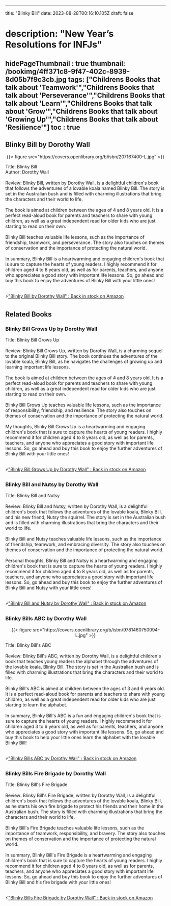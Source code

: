 
---
title: "Blinky Bill"
date: 2023-08-28T00:16:10.105Z
draft: false
# description: "New Year’s Resolutions for INFJs"
hidePageThumbnail : true
thumbnail: /bookimg/4ff371c8-9f47-402c-8939-8d05b7f9c3cb.jpg
tags: ["Childrens Books that talk about 'Teamwork'","Childrens Books that talk about 'Perseverance'","Childrens Books that talk about 'Learn'","Childrens Books that talk about 'Grow'","Childrens Books that talk about 'Growing Up'","Childrens Books that talk about 'Resilience'"]
toc : true
---
## Blinky Bill by Dorothy Wall

<center>
{{< figure src="https://covers.openlibrary.org/b/isbn/207167400-L.jpg" >}}
</center>

Title: Blinky Bill</br>
Author: Dorothy Wall</br></br>
Review: Blinky Bill, written by Dorothy Wall, is a delightful children's book that follows the adventures of a lovable koala named Blinky Bill. The story is set in the Australian bush and is filled with charming illustrations that bring the characters and their world to life.</br></br>
The book is aimed at children between the ages of 4 and 8 years old. It is a perfect read-aloud book for parents and teachers to share with young children, as well as a great independent read for older kids who are just starting to read on their own.</br></br>
Blinky Bill teaches valuable life lessons, such as the importance of friendship, teamwork, and perseverance. The story also touches on themes of conservation and the importance of protecting the natural world.</br></br>
In summary, Blinky Bill is a heartwarming and engaging children's book that is sure to capture the hearts of young readers. I highly recommend it for children aged 4 to 8 years old, as well as for parents, teachers, and anyone who appreciates a good story with important life lessons. So, go ahead and buy this book to enjoy the adventures of Blinky Bill with your little ones!</br></br>

<p>⚡<a id="aflink" href="https://www.amazon.com/gp/search?ie=UTF8&tag=klayu00-20&linkCode=ur2&linkId=6639bed89a8ad8dd2705e40644eb43d3&camp=1789&creative=9325&index=books&keywords=Blinky Bill by Dorothy Wall" class="one" target="_blank" title='"Blinky Bill by Dorothy Wall" : Back in stock on Amazon'>"Blinky Bill by Dorothy Wall" : Back in stock on Amazon</a></p>

## Related Books
### Blinky Bill Grows Up by Dorothy Wall
Title: Blinky Bill Grows Up</br></br>
Review: Blinky Bill Grows Up, written by Dorothy Wall, is a charming sequel to the original Blinky Bill story. The book continues the adventures of the lovable koala, Blinky Bill, as he navigates the challenges of growing up and learning important life lessons.</br></br>
The book is aimed at children between the ages of 4 and 8 years old. It is a perfect read-aloud book for parents and teachers to share with young children, as well as a great independent read for older kids who are just starting to read on their own.</br></br>
Blinky Bill Grows Up teaches valuable life lessons, such as the importance of responsibility, friendship, and resilience. The story also touches on themes of conservation and the importance of protecting the natural world.</br></br>
My thoughts, Blinky Bill Grows Up is a heartwarming and engaging children's book that is sure to capture the hearts of young readers. I highly recommend it for children aged 4 to 8 years old, as well as for parents, teachers, and anyone who appreciates a good story with important life lessons. So, go ahead and buy this book to enjoy the further adventures of Blinky Bill with your little ones!</br></br>

<p>⚡<a id="aflink" href="https://www.amazon.com/gp/search?ie=UTF8&tag=klayu00-20&linkCode=ur2&linkId=6639bed89a8ad8dd2705e40644eb43d3&camp=1789&creative=9325&index=books&keywords=Blinky Bill Grows Up by Dorothy Wall" class="one" target="_blank" title='"Blinky Bill Grows Up by Dorothy Wall" : Back in stock on Amazon'>"Blinky Bill Grows Up by Dorothy Wall" : Back in stock on Amazon</a></p>

### Blinky Bill and Nutsy by Dorothy Wall
Title: Blinky Bill and Nutsy</br></br>
Review: Blinky Bill and Nutsy, written by Dorothy Wall, is a delightful children's book that follows the adventures of the lovable koala, Blinky Bill, and his new friend, Nutsy the squirrel. The story is set in the Australian bush and is filled with charming illustrations that bring the characters and their world to life.</br></br>
Blinky Bill and Nutsy teaches valuable life lessons, such as the importance of friendship, teamwork, and embracing diversity. The story also touches on themes of conservation and the importance of protecting the natural world.</br></br>
Personal thoughts, Blinky Bill and Nutsy is a heartwarming and engaging children's book that is sure to capture the hearts of young readers. I highly recommend it for children aged 4 to 8 years old, as well as for parents, teachers, and anyone who appreciates a good story with important life lessons. So, go ahead and buy this book to enjoy the further adventures of Blinky Bill and Nutsy with your little ones!</br></br>

<p>⚡<a id="aflink" href="https://www.amazon.com/gp/search?ie=UTF8&tag=klayu00-20&linkCode=ur2&linkId=6639bed89a8ad8dd2705e40644eb43d3&camp=1789&creative=9325&index=books&keywords=Blinky Bill and Nutsy by Dorothy Wall" class="one" target="_blank" title='"Blinky Bill and Nutsy by Dorothy Wall" : Back in stock on Amazon'>"Blinky Bill and Nutsy by Dorothy Wall" : Back in stock on Amazon</a></p>

### Blinky Bills ABC by Dorothy Wall
<center>
{{< figure src="https://covers.openlibrary.org/b/isbn/9781460750094-L.jpg" >}}
</center>

Title: Blinky Bill's ABC</br></br>
Review: Blinky Bill's ABC, written by Dorothy Wall, is a delightful children's book that teaches young readers the alphabet through the adventures of the lovable koala, Blinky Bill. The story is set in the Australian bush and is filled with charming illustrations that bring the characters and their world to life.</br></br>
Blinky Bill's ABC is aimed at children between the ages of 3 and 6 years old. It is a perfect read-aloud book for parents and teachers to share with young children, as well as a great independent read for older kids who are just starting to learn the alphabet.</br></br>
In summary, Blinky Bill's ABC is a fun and engaging children's book that is sure to capture the hearts of young readers. I highly recommend it for children aged 3 to 6 years old, as well as for parents, teachers, and anyone who appreciates a good story with important life lessons. So, go ahead and buy this book to help your little ones learn the alphabet with the lovable Blinky Bill!</br></br>

<p>⚡<a id="aflink" href="https://www.amazon.com/gp/search?ie=UTF8&tag=klayu00-20&linkCode=ur2&linkId=6639bed89a8ad8dd2705e40644eb43d3&camp=1789&creative=9325&index=books&keywords=Blinky Bills ABC by Dorothy Wall" class="one" target="_blank" title='"Blinky Bills ABC by Dorothy Wall" : Back in stock on Amazon'>"Blinky Bills ABC by Dorothy Wall" : Back in stock on Amazon</a></p>

### Blinky Bills Fire Brigade by Dorothy Wall
Title: Blinky Bill's Fire Brigade</br></br>
Review: Blinky Bill's Fire Brigade, written by Dorothy Wall, is a delightful children's book that follows the adventures of the lovable koala, Blinky Bill, as he starts his own fire brigade to protect his friends and their home in the Australian bush. The story is filled with charming illustrations that bring the characters and their world to life.</br></br>
Blinky Bill's Fire Brigade teaches valuable life lessons, such as the importance of teamwork, responsibility, and bravery. The story also touches on themes of conservation and the importance of protecting the natural world.</br></br>
In summary, Blinky Bill's Fire Brigade is a heartwarming and engaging children's book that is sure to capture the hearts of young readers. I highly recommend it for children aged 4 to 8 years old, as well as for parents, teachers, and anyone who appreciates a good story with important life lessons. So, go ahead and buy this book to enjoy the further adventures of Blinky Bill and his fire brigade with your little ones!</br></br>

<p>⚡<a id="aflink" href="https://www.amazon.com/gp/search?ie=UTF8&tag=klayu00-20&linkCode=ur2&linkId=6639bed89a8ad8dd2705e40644eb43d3&camp=1789&creative=9325&index=books&keywords=Blinky Bills Fire Brigade by Dorothy Wall" class="one" target="_blank" title='"Blinky Bills Fire Brigade by Dorothy Wall" : Back in stock on Amazon'>"Blinky Bills Fire Brigade by Dorothy Wall" : Back in stock on Amazon</a></p>
